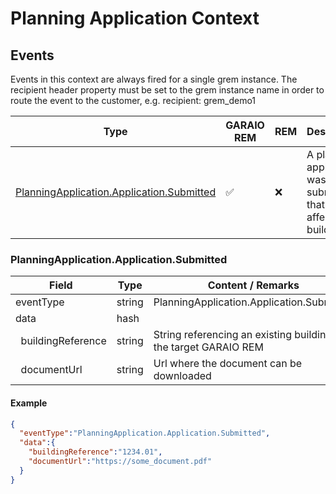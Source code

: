 # Planning Application Context

## Events

Events in this context are always fired for a single grem instance. The recipient header property must be set to the grem instance name in order to route the event to the customer, e.g. recipient: grem_demo1

Type | GARAIO REM | REM | Description
---|---|---|---
[PlanningApplication.Application.Submitted](#planningapplicationapplicationsubmitted) | :white_check_mark: | :x: | A planning application was submitted that may affect a building

### PlanningApplication.Application.Submitted

Field | Type | Content / Remarks
---|---|---
eventType | string | PlanningApplication.Application.Submitted
data | hash |
&nbsp;&nbsp;buildingReference | string | String referencing an existing building in the target GARAIO REM |
&nbsp;&nbsp;documentUrl | string | Url where the document can be downloaded |

#### Example

```json
{
  "eventType":"PlanningApplication.Application.Submitted",
  "data":{
    "buildingReference":"1234.01",
    "documentUrl":"https://some_document.pdf"
  }
}
```

